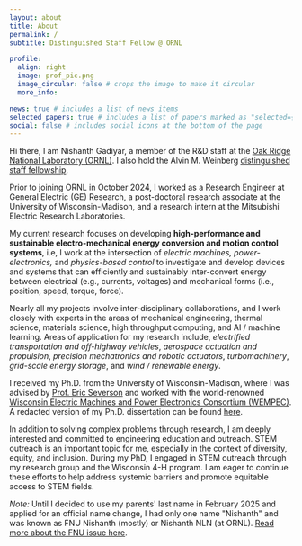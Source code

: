```yaml
---
layout: about
title: About
permalink: /
subtitle: Distinguished Staff Fellow @ ORNL

profile:
  align: right
  image: prof_pic.png
  image_circular: false # crops the image to make it circular
  more_info:

news: true # includes a list of news items
selected_papers: true # includes a list of papers marked as "selected={true}"
social: false # includes social icons at the bottom of the page
---
```


Hi there, I am Nishanth Gadiyar, a member of the R&D staff at the [Oak Ridge National Laboratory (ORNL)](https://www.ornl.gov/staff-profile/fnu-nishanth). I also hold the Alvin M. Weinberg [distinguished staff fellowship](https://www.ornl.gov/careers/distinguished-fellowships).

Prior to joining ORNL in October 2024, I worked as a Research Engineer at General Electric (GE) Research, a post-doctoral research associate at the University of Wisconsin-Madison, and a research intern at the Mitsubishi Electric Research Laboratories. 

My current research focuses on developing **high-performance and sustainable electro-mechanical energy conversion and motion control systems**, i.e, I work at the intersection of *electric machines, power-electronics,* and *physics-based control*
to investigate and develop devices and systems that can efficiently and sustainably inter-convert energy between electrical (e.g., currents, voltages) and mechanical forms (i.e., position, speed, torque, force).

Nearly all my projects involve inter-disciplinary collaborations, and I work closely with experts in the areas of mechanical engineering, thermal science, materials science, high throughput computing, and AI / machine learning.
Areas of application for my research include, *electrified transportation and off-highway vehicles*, *aerospace actuation and propulsion*, *precision mechatronics and robotic actuators*, *turbomachinery*, *grid-scale energy storage*, and *wind / renewable energy*.

I received my Ph.D. from the University of Wisconsin-Madison, where I was advised by [Prof. Eric Severson](https://elev.umn.edu/) and worked with the world-renowned [Wisconsin Electric Machines and Power Electronics Consortium (WEMPEC)](https://wempec.wisc.edu/). A redacted version of my Ph.D. dissertation can be found [here](https://www.researchgate.net/publication/380099454_An_Investigation_of_Power_Dense_Axial_Flux_Electric_Machines_to_Electrify_Off-Highway_Vehicles_Chapters_1_-_7).

In addition to solving complex problems through research, I am deeply interested and committed to engineering education and outreach. STEM outreach is an important topic for me, especially in the context of diversity, equity, and inclusion. During my PhD, I engaged in STEM outreach through my research group and the Wisconsin 4-H program. I am eager to continue these efforts to help address systemic barriers and promote equitable access to STEM fields.

*Note:* Until I decided to use my parents' last name in February 2025 and applied for an official name change, I had only one name "Nishanth" and was known as FNU Nishanth (mostly) or Nishanth NLN (at ORNL). [Read more about the FNU issue here](https://viveksinghblog.medium.com/change-my-name-remove-fnu-9bb5687e44c). 
